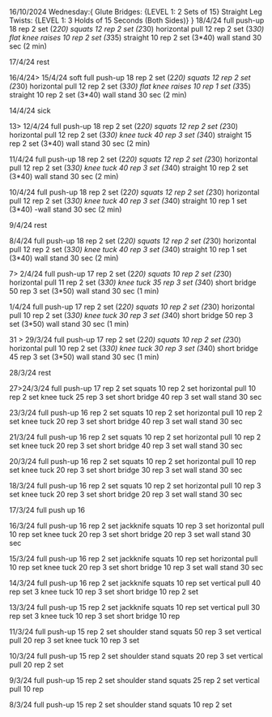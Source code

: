 16/10/2024
Wednesday:{
Glute Bridges: {LEVEL 1: 2 Sets of 15}
Straight Leg Twists: {LEVEL 1: 3 Holds of 15 Seconds (Both Sides)}
}
18/4/24
full push-up 18 rep 2 set (2*20)
squats 12 rep 2 set (2*30)
horizontal pull 12 rep 2 set (3*30)
flat knee raises 10 rep 2 set (3*35)
straight 10 rep 2 set (3*40)
wall stand 30 sec (2 min)

17/4/24 rest

16/4/24>
15/4/24 soft
full push-up 18 rep 2 set (2*20)
squats 12 rep 2 set (2*30)
horizontal pull 12 rep 2 set (3*30)
flat knee raises 10 rep 1 set (3*35)
straight 10 rep 2 set (3*40)
wall stand 30 sec (2 min)

14/4/24 sick

13> 12/4/24
full push-up 18 rep 2 set (2*20)
squats 12 rep 2 set (2*30)
horizontal pull 12 rep 2 set (3*30)
knee tuck 40 rep 3 set (3*40)
straight 15 rep 2 set (3*40)
wall stand 30 sec (2 min)

11/4/24
full push-up 18 rep 2 set (2*20)
squats 12 rep 2 set (2*30)
horizontal pull 12 rep 2 set (3*30)
knee tuck 40 rep 3 set (3*40)
straight 10 rep 2 set (3*40)
wall stand 30 sec (2 min)

10/4/24
full push-up 18 rep 2 set (2*20)
squats 12 rep 2 set (2*30)
horizontal pull 12 rep 2 set (3*30)
knee tuck 40 rep 3 set (3*40)
straight 10 rep 1 set (3*40)
-wall stand 30 sec (2 min)

9/4/24 rest

8/4/24
full push-up 18 rep 2 set (2*20)
squats 12 rep 2 set (2*30)
horizontal pull 12 rep 2 set (3*30)
knee tuck 40 rep 3 set (3*40)
straight 10 rep 1 set (3*40)
wall stand 30 sec (2 min)

7> 2/4/24
full push-up 17 rep 2 set (2*20)
squats 10 rep 2 set (2*30)
horizontal pull 11 rep 2 set (3*30)
knee tuck 35 rep 3 set (3*40)
short bridge 50 rep 3 set (3*50)
wall stand 30 sec (1 min)

1/4/24
full push-up 17 rep 2 set (2*20)
squats 10 rep 2 set (2*30)
horizontal pull 10 rep 2 set (3*30)
knee tuck 30 rep 3 set (3*40)
short bridge 50 rep 3 set (3*50)
wall stand 30 sec (1 min)

31 > 29/3/24
full push-up 17 rep 2 set (2*20)
squats 10 rep 2 set (2*30)
horizontal pull 10 rep 2 set (3*30)
knee tuck 30 rep 3 set (3*40)
short bridge 45 rep 3 set (3*50)
wall stand 30 sec (1 min)

28/3/24
rest

27>24/3/24
full push-up 17 rep 2 set
squats 10 rep 2 set
horizontal pull 10 rep 2 set
knee tuck 25 rep 3 set
short bridge 40 rep 3 set
wall stand 30 sec

23/3/24
full push-up 16 rep 2 set
squats 10 rep 2 set
horizontal pull 10 rep 2 set
knee tuck 20 rep 3 set
short bridge 40 rep 3 set
wall stand 30 sec

21/3/24
full push-up 16 rep 2 set
squats 10 rep 2 set
horizontal pull 10 rep 2 set
knee tuck 20 rep 3 set
short bridge 40 rep 3 set
wall stand 30 sec

20/3/24
full push-up 16 rep 2 set
squats 10 rep 2 set
horizontal pull 10 rep  set
knee tuck 20 rep 3 set
short bridge 30 rep 3 set
wall stand 30 sec

18/3/24
full push-up 16 rep 2 set
squats 10 rep 2 set
horizontal pull 10 rep 3 set
knee tuck 20 rep 3 set
short bridge 20 rep 3 set
wall stand 30 sec

17/3/24
full push up 16

16/3/24
full push-up 16 rep 2 set
jackknife squats 10 rep 3 set
horizontal pull 10 rep  set
knee tuck 20 rep 3 set
short bridge 20 rep 3 set
wall stand 30 sec

15/3/24
full push-up 16 rep 2 set
jackknife squats 10 rep  set
horizontal pull 10 rep  set
knee tuck 20 rep 3 set
short bridge 10 rep 3 set
wall stand 30 sec

14/3/24
full push-up 16 rep 2 set
jackknife squats 10 rep  set
vertical pull 40 rep set 3
knee tuck 10 rep 3 set
short bridge 10 rep 2 set

13/3/24
full push-up 15 rep 2 set
jackknife squats 10 rep  set
vertical pull 30 rep set 3
knee tuck 10 rep 3 set
short bridge 10 rep

11/3/24
full push-up 15 rep 2 set
shoulder stand squats 50 rep 3 set
vertical pull 20 rep 3 set
knee tuck 10 rep 3 set

10/3/24
full push-up 15 rep 2 set
shoulder stand squats 20 rep 3 set
vertical pull 20 rep 2 set

9/3/24
full push-up 15 rep 2 set
shoulder stand squats 25 rep 2 set
vertical pull 10 rep

8/3/24
full push-up 15 rep 2 set
shoulder stand squats 10 rep 2 set
